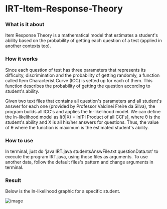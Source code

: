 # IRT-Item-Response-Theory

### What is it about

Item Response Theory is a mathematical model that estimates a student's ability based on the probability of getting each question of a test (applied in another contexts too).

### How it works

Since each question of test has three parameters that represents its difficulty, discrimination and the probability of getting randomly, a function called Item Characterist Curve (ICC) is setted up for each of them. This function describes the probability of getting the question according to student's ability.

Given two text files that contains all question's parameters and all student's answer for each one (provided by Professor Valdinei Freire da Silva), the program builds all ICC's and applies the ln-likelihood model. We can define the ln-likelihood model as l(θ|X) = ln[Pi Product of all CCI's], where θ is the student's ability and X is all his/her answers for questions. Thus, the value of θ where the function is maximum is the estimated student's ability.

### How to use

In terminal, just do 'java IRT.java studentsAnswFile.txt questionData.txt' to execute the program IRT.java, using those files as arguments. To use another data, follow the default files's pattern and change arguments in terminal.

### Result

Below is the ln-likelihood graphic for a specific student.

![image](https://user-images.githubusercontent.com/72703544/125284998-86692c00-e2f0-11eb-9982-a339c06d01a0.png)
